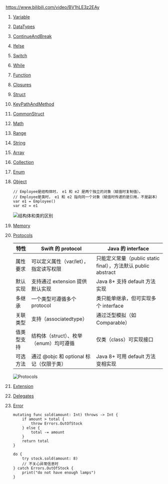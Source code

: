 https://www.bilibili.com/video/BV1hLE3z2EAy

1. [Variable](https://github.com/103style/iOSLearnSwift/tree/master/playground/Variable.playground)
2. [DataTypes](https://github.com/103style/iOSLearnSwift/tree/master/playground/DataTypes.playground)
3. [ContinueAndBreak](https://github.com/103style/iOSLearnSwift/tree/master/playground/ContinueAndBreak.playground)
4. [Ifelse](https://github.com/103style/iOSLearnSwift/tree/master/playground/Ifelse.playground)
5. [Switch](https://github.com/103style/iOSLearnSwift/tree/master/playground/Switch.playground)
6. [While](https://github.com/103style/iOSLearnSwift/tree/master/playground/While.playground)
7. [Function](https://github.com/103style/iOSLearnSwift/tree/master/playground/Function.playground)
8. [Closures](https://github.com/103style/iOSLearnSwift/tree/master/playground/Closures.playground)
9. [Struct](https://github.com/103style/iOSLearnSwift/tree/master/playground/Struct.playground)
10. [KeyPathAndMethod](https://github.com/103style/iOSLearnSwift/tree/master/playground/KeyPathAndMethod.playground)
11. [CommonStruct](https://github.com/103style/iOSLearnSwift/tree/master/playground/CommonStruct.playground)
12. [Math](https://github.com/103style/iOSLearnSwift/tree/master/playground/Math.playground)
13. [Range](https://github.com/103style/iOSLearnSwift/tree/master/playground/Range.playground)
14. [String](https://github.com/103style/iOSLearnSwift/tree/master/playground/String.playground)
15. [Array](https://github.com/103style/iOSLearnSwift/tree/master/playground/Array.playground)
16. [Collection](https://github.com/103style/iOSLearnSwift/tree/master/playground/Collection.playground)
17. [Enum](https://github.com/103style/iOSLearnSwift/tree/master/playground/Enum.playground)
18. [Object](https://github.com/103style/iOSLearnSwift/tree/master/playground/Object.playground)
    ```
    // Employee是结构体时， e1 和 e2 ​​是两个独立的对象​​（赋值时复制值）。
    // Employee是类时， e1 和 e2 ​​指向同一个对象​​（赋值时传递的是引用，不是副本）
    var e1 = Employee()
    var e2 = e1
    ```
    ![结构体和类的区别](https://github.com/user-attachments/assets/ea212bb7-1590-4e3f-948b-bfd7be048ee2)
19. [Memory](https://github.com/103style/iOSLearnSwift/tree/master/playground/Memory.playground)
20. [Protocols](https://github.com/103style/iOSLearnSwift/tree/master/playground/Protocols.playground)

    |  特性   | Swift 的 protocol | Java 的 interface |
    |  ----  | ----  | ---- | 
    | 属性要求​​   | 可以定义属性（var/let），指定读写权限 |  只能定义常量（public static final），方法默认 public abstract |
    | 默认实现  | 支持通过 extension 提供默认实现 | Java 8+ 支持 default 方法实现 |
    | 多继承 | 一个类型可遵循多个 protocol | 类只能单继承，但可实现多个 interface |
    | 关联类型 | 支持（associatedtype） | 通过泛型模拟（如 Comparable<T>） |
    | 值类型支持 | 结构体（struct）、枚举（enum）均可遵循 | 仅类（class）可实现接口 |
    | 可选方法 | 通过 @objc 和 optional 标记（仅限于类） | Java 8+ 可用 default 方法变相实现 |

    ![Protocols](https://github.com/user-attachments/assets/c4b94495-66ea-4f5d-922f-19fa306702ea)
21. [Extension](https://github.com/103style/iOSLearnSwift/tree/master/playground/Extension.playground)
22. [Delegates](https://github.com/103style/iOSLearnSwift/tree/master/playground/Delegates.playground)
23. [Error](https://github.com/103style/iOSLearnSwift/tree/master/playground/Error.playground)
    ```
    mutating func sold(amount: Int) throws -> Int {
        if amount > total {
            throw Errors.OutOfStock
        } else {
            total -= amount
        }
        return total
    }

    do {
        try stock.sold(amount: 8)
        // 不关心异常信息时
    } catch Errors.OutOfStock {
        print("do not have enough lamps")
    }
    ```
